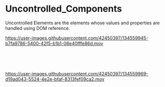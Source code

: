 # Uncontrolled_Components
Uncontrolled Elements are the elements whose values and properties are handled using DOM reference.


https://user-images.githubusercontent.com/42450397/134559945-b7fa9786-5400-42f5-b1b1-08e40fffe86d.mov

<br>
<br>
<br>




https://user-images.githubusercontent.com/42450397/134559969-d19ad043-5524-4e2e-bfaf-8313fef09ca2.mov

